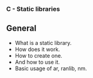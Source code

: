 ### C - Static libraries

## General
* What is a static library.
* How does it work.
* How to create one.
* And how to use it.
* Basic usage of ar, ranlib, nm.